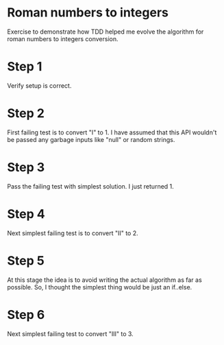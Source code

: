 # Roman numbers to integers
Exercise to demonstrate how TDD helped me evolve the algorithm for roman numbers to integers conversion.

# Step 1
Verify setup is correct.

# Step 2
First failing test is to convert "I" to 1. I have assumed that this API wouldn't be passed any garbage inputs like "null" or random strings.

# Step 3
Pass the failing test with simplest solution. I just returned 1.

# Step 4
Next simplest failing test is to convert "II" to 2.

# Step 5
At this stage the idea is to avoid writing the actual algorithm as far as possible. So, I thought the simplest thing would be just an if..else.

# Step 6
Next simplest failing test to convert "III" to 3.
